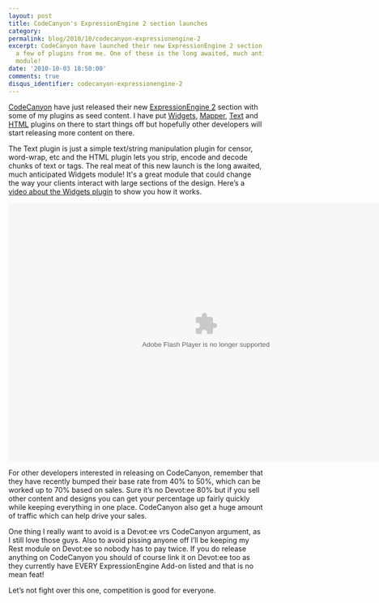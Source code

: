```yaml
---
layout: post
title: CodeCanyon's ExpressionEngine 2 section launches
category: 
permalink: blog/2010/10/codecanyon-expressionengine-2
excerpt: CodeCanyon have launched their new ExpressionEngine 2 section along with
  a few of plugins from me. One of these is the long awaited, much anticipated Widgets
  module!
date: '2010-10-03 18:50:00'
comments: true
disqus_identifier: codecanyon-expressionengine-2
---
```


[CodeCanyon](http://codecanyon.com/?ref=pjsturgeon) have just released their new [ExpressionEngine 2](http://codecanyon.net/category/plugins/expressionengine?ref=pjsturgeon) section with some of my plugins as seed content. I have put [Widgets](http://codecanyon.net/item/widgets/127932?ref=pjsturgeon), [Mapper](http://codecanyon.net/item/mapper/128328?ref=pjsturgeon), [Text](http://codecanyon.net/item/text-plugin/128322?ref=pjsturgeon) and [HTML](http://codecanyon.net/item/html-plugin/128312?ref=pjsturgeon) plugins on there to start things off but hopefully other developers will start releasing more content on there.

The Text plugin is just a simple text/string manipulation plugin for censor, word-wrap, etc and the HTML plugin lets you strip, encode and decode chunks of text or tags. The real meat of this new launch is the long awaited, much anticipated Widgets module! It's a great module that could change the way your clients interact with large sections of the design. Here’s a [video about the Widgets plugin](http://blip.tv/file/4059118) to show you how it works.

<object style="width: 780px; height: 510px;" classid="clsid:d27cdb6e-ae6d-11cf-96b8-444553540000" width="780" height="510" codebase="http://download.macromedia.com/pub/shockwave/cabs/flash/swflash.cab#version=6,0,40,0">
<param name="src" value="http://blip.tv/play/g7lmgfj0GgI.m4v">
<embed style="width: 780px; height: 510px;" width="780" height="510" src="http://blip.tv/play/g7lmgfj0GgI.m4v" type="application/x-shockwave-flash"></embed>
</object>

For other developers interested in releasing on CodeCanyon, remember that they have recently bumped their base rate from 40% to 50%, which can be worked up to 70% based on sales. Sure it’s no Devot:ee 80% but if you sell other content and designs you can get your percentage up fairly quickly while keeping everything in one place. CodeCanyon also get a huge amount of traffic which can help drive your sales.

One thing I really want to avoid is a Devot:ee vrs CodeCanyon argument, as I still love those guys. Also to avoid pissing anyone off I’ll be keeping my Rest module on Devot:ee so nobody has to pay twice. If you do release anything on CodeCanyon you should of course link it on Devot:ee too as they currently have EVERY ExpressionEngine Add-on listed and that is no mean feat!

Let’s not fight over this one, competition is good for everyone.

